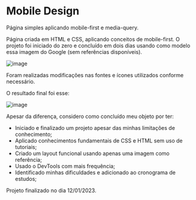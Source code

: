 # Mobile Design
 Página simples aplicando mobile-first e media-query.

Página criada em HTML e CSS, aplicando conceitos de mobile-first. O projeto foi iniciado do zero e concluído em dois dias usando como modelo essa imagem do Google (sem referências disponíveis).

![image](https://user-images.githubusercontent.com/10852609/212110993-64ce78d1-fdd6-49d5-8266-4db102b4b1bb.png)

Foram realizadas modificações nas fontes e ícones utilizados conforme necessário.

O resultado final foi esse:

![image](https://user-images.githubusercontent.com/10852609/212117019-56b4e098-85ba-4c4f-8ceb-c0d6f30def12.png)

Apesar da diferença, considero como concluído meu objeto por ter:

- Iniciado e finalizado um projeto apesar das minhas limitações de conhecimento;
- Aplicado conhecimentos fundamentais de CSS e HTML sem uso de tutoriais;
- Criado um layout funcional usando apenas uma imagem como referência;
- Usado o DevTools com mais frequência;
- Identificado minhas dificuldades e adicionado ao cronograma de estudos;

Projeto finalizado no dia 12/01/2023.
